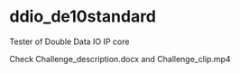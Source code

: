 # ddio_de10standard
Tester of Double Data IO IP core 

Check Challenge_description.docx and Challenge_clip.mp4
